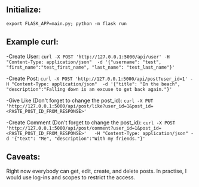 ## Initialize:
`export FLASK_APP=main.py; python -m flask run`

## Example curl:

-Create User:
`curl -X POST 'http://127.0.0.1:5000/api/user' -H "Content-Type: application/json"  -d '{"username": "test", "first_name":"test_first_name", "last_name": "test_last_name"}'`

-Create Post:
`curl -X POST 'http://127.0.0.1:5000/api/post?user_id=1' -H "Content-Type: application/json"  -d '{"title": "In the beach", "description":"Falling down is an excuse to get back again."}'`

-Give Like (Don't forget to change the post_id):
`curl -X PUT 'http://127.0.0.1:5000/api/post/like?user_id=1&post_id=<PASTE_POST_ID_FROM_RESPONSE>'`

-Create Comment (Don't forget to change the post_id):
 `curl -X POST 'http://127.0.0.1:5000/api/post/comment?user_id=1&post_id=<PASTE_POST_ID_FROM_RESPONSE>'   -H "Content-Type: application/json" -d '{"text": "Me", "description":"With my friends."}'`


## Caveats:
Right now everybody can get, edit, create, and delete posts. 
In practise, I would use log-ins and scopes to restrict the access.
